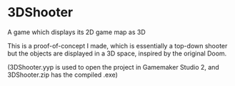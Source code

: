 # 3DShooter
 A game which displays its 2D game map as 3D

This is a proof-of-concept I made, which is essentially a top-down shooter but the objects are displayed in a 3D space, inspired by the original Doom.

(3DShooter.yyp is used to open the project in Gamemaker Studio 2, and 3DShooter.zip has the compiled .exe)
